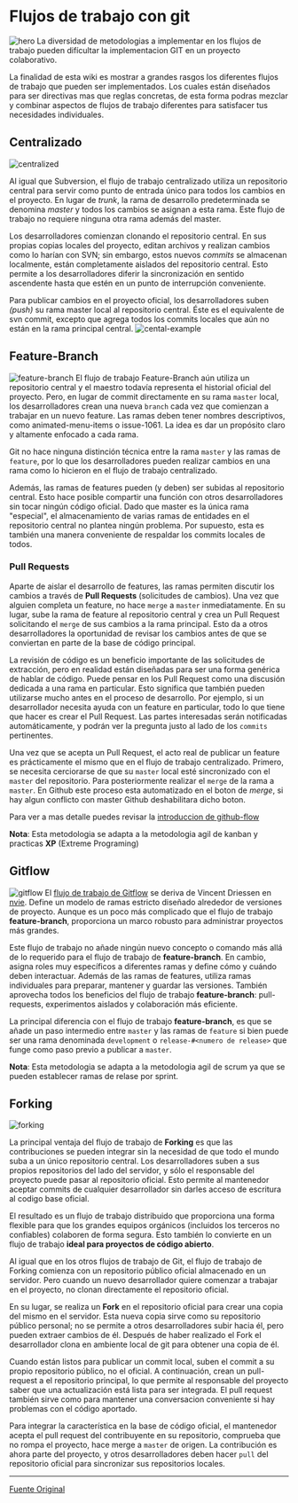 # Flujos de trabajo con git

![hero](https://wac-cdn.atlassian.com/dam/jcr:25d06843-2468-4e00-8ae7-11d4164f8995/hero.svg?cdnVersion=hp)
La diversidad de metodologias a implementar en los flujos de trabajo pueden difícultar la implementacion GIT en un proyecto colaborativo.

La finalidad de esta wiki es mostrar a grandes rasgos los diferentes flujos de trabajo que pueden ser implementados. Los cuales están diseñados para ser directivas mas que reglas concretas, de esta forma podras mezclar y combinar aspectos de flujos de trabajo diferentes para satisfacer tus necesidades individuales.

## Centralizado
![centralized](https://wac-cdn.atlassian.com/dam/jcr:c27e646e-0b66-49bd-9f85-ee9205e295d6/01.svg?cdnVersion=hp)

Al igual que Subversion, el flujo de trabajo centralizado utiliza un repositorio central para servir como punto de entrada único para todos los cambios en el proyecto. En lugar de *trunk*, la rama de desarrollo predeterminada se denomina *master* y todos los cambios se asignan a esta rama. Este flujo de trabajo no requiere ninguna otra rama además del master.

Los desarrolladores comienzan clonando el repositorio central. En sus propias copias locales del proyecto, editan archivos y realizan cambios como lo harían con SVN; sin embargo, estos nuevos *commits* se almacenan localmente, están completamente aislados del repositorio central. Esto permite a los desarrolladores diferir la sincronización en sentido ascendente hasta que estén en un punto de interrupción conveniente.

Para publicar cambios en el proyecto oficial, los desarrolladores suben *(push)* su rama master local al repositorio central. Éste es el equivalente de svn commit, excepto que agrega todos los commits locales que aún no están en la rama principal central.
![cental-example](https://wac-cdn.atlassian.com/dam/jcr:24d40389-e44e-4c28-b01b-be389d52506d/02.svg?cdnVersion=hp)

## Feature-Branch
![feature-branch](https://wac-cdn.atlassian.com/dam/jcr:f78ecc23-1371-4ce9-b2c0-b7a9fe706b21/01.svg?cdnVersion=hp)
El flujo de trabajo Feature-Branch aún utiliza un repositorio central y el maestro todavía representa el historial oficial del proyecto. Pero, en lugar de commit directamente en su rama `master` local, los desarrolladores crean una nueva `branch` cada vez que comienzan a trabajar en un nuevo feature. Las ramas deben tener nombres descriptivos, como animated-menu-items o issue-1061. La idea es dar un propósito claro y altamente enfocado a cada rama.

Git no hace ninguna distinción técnica entre la rama `master` y las ramas de `feature`, por lo que los desarrolladores pueden realizar cambios en una rama como lo hicieron en el flujo de trabajo centralizado.

Además, las ramas de features pueden (y deben) ser subidas al repositorio central. Esto hace posible compartir una función con otros desarrolladores sin tocar ningún código oficial. Dado que master es la única rama "especial", el almacenamiento de varias ramas de entidades en el repositorio central no plantea ningún problema. Por supuesto, esta es también una manera conveniente de respaldar los commits locales de todos.

### Pull Requests
Aparte de aislar el desarrollo de features, las ramas permiten discutir los cambios a través de **Pull Requests** (solicitudes de cambios). Una vez que alguien completa un feature, no hace `merge` a `master` inmediatamente. En su lugar, sube la rama de feature al repositorio central y crea un Pull Request solicitando el `merge` de sus cambios a la rama principal. Esto da a otros desarrolladores la oportunidad de revisar los cambios antes de que se conviertan en parte de la base de código principal.

La revisión de código es un beneficio importante de las solicitudes de extracción, pero en realidad están diseñadas para ser una forma genérica de hablar de código. Puede pensar en los Pull Request como una discusión dedicada a una rama en particular. Esto significa que también pueden utilizarse mucho antes en el proceso de desarrollo. Por ejemplo, si un desarrollador necesita ayuda con un feature en particular, todo lo que tiene que hacer es crear el Pull Request. Las partes interesadas serán notificadas automáticamente, y podrán ver la pregunta justo al lado de los `commits` pertinentes.

Una vez que se acepta un Pull Request, el acto real de publicar un feature es prácticamente el mismo que en el flujo de trabajo centralizado. Primero, se necesita cerciorarse de que su `master` local esté sincronizado con el `master` del repositorio. Para posteriormente realizar el `merge` de la rama a `master`. En Github este proceso esta automatizado en el boton de *merge*, si hay algun conflicto con master Github deshabilitara dicho boton.

Para ver a mas detalle puedes revisar la [introduccion de github-flow](https://guides.github.com/introduction/flow/)

**Nota**: Esta metodologia se adapta a la metodologia agil de kanban y practicas **XP** (Extreme Programing)

## Gitflow
![gitflow](https://wac-cdn.atlassian.com/dam/jcr:e3bd4199-27ac-4bac-a5d2-3ff0fdb112d3/01.svg?cdnVersion=hp)
El [flujo de trabajo de Gitflow](http://nvie.com/posts/a-successful-git-branching-model/) se deriva de Vincent Driessen en [nvie](http://nvie.com/). Define un modelo de ramas estricto diseñado alrededor de versiones de proyecto. Aunque es un poco más complicado que el flujo de trabajo **feature-branch**, proporciona un marco robusto para administrar proyectos más grandes.

Este flujo de trabajo no añade ningún nuevo concepto o comando más allá de lo requerido para el flujo de trabajo de **feature-branch**. En cambio, asigna roles muy específicos a diferentes ramas y define cómo y cuándo deben interactuar. Además de las ramas de features, utiliza ramas individuales para preparar, mantener y guardar las versiones. También aprovecha todos los beneficios del flujo de trabajo **feature-branch**: pull-requests, experimentos aislados y colaboración más eficiente.

La principal diferencia con el flujo de trabajo **feature-branch**, es que se añade un paso intermedio entre `master` y las ramas de `feature` si bien puede ser una rama denominada `development` o `release-#<numero de release>` que funge como paso previo a publicar a `master`.

**Nota**: Esta metodologia se adapta a la metodologia agil de scrum ya que se pueden establecer ramas de relase por sprint.

## Forking
![forking](https://wac-cdn.atlassian.com/dam/jcr:5c0941ff-a8b5-435b-a092-2167705f1e97/01.svg?cdnVersion=hp)

La principal ventaja del flujo de trabajo de **Forking** es que las contribuciones se pueden integrar sin la necesidad de que todo el mundo suba a un único repositorio central. Los desarrolladores suben a sus propios repositorios del lado del servidor, y sólo el responsable del proyecto puede pasar al repositorio oficial. Esto permite al mantenedor aceptar commits de cualquier desarrollador sin darles acceso de escritura al codigo base oficial.

El resultado es un flujo de trabajo distribuido que proporciona una forma flexible para que los grandes equipos orgánicos (incluidos los terceros no confiables) colaboren de forma segura. Esto también lo convierte en un flujo de trabajo **ideal para proyectos de código abierto**.

Al igual que en los otros flujos de trabajo de Git, el flujo de trabajo de Forking comienza con un repositorio público oficial almacenado en un servidor. Pero cuando un nuevo desarrollador quiere comenzar a trabajar en el proyecto, no clonan directamente el repositorio oficial.

En su lugar, se realiza un **Fork** en el repositorio oficial para crear una copia del mismo en el servidor. Esta nueva copia sirve como su repositorio público personal; no se permite a otros desarrolladores subir hacia él, pero pueden extraer cambios de él. Después de haber realizado el Fork el desarrollador clona en ambiente local de git para obtener una copia de él.

Cuando están listos para publicar un commit local, suben el commit a su propio repositorio público, no el oficial. A continuación, crean un pull-request a el repositorio principal, lo que permite al responsable del proyecto saber que una actualización está lista para ser integrada. El pull request también sirve como para mantener una conversacion conveniente si hay problemas con el código aportado.

Para integrar la característica en la base de código oficial, el mantenedor acepta el pull request del contribuyente en su repositorio, comprueba que no rompa el proyecto, hace merge a `master` de origen. La contribución es ahora parte del proyecto, y otros desarrolladores deben hacer `pull` del repositorio oficial para sincronizar sus repositorios locales.

---
[Fuente Original](https://www.atlassian.com/git/tutorials/comparing-workflows)
